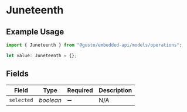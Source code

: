# Juneteenth

## Example Usage

```typescript
import { Juneteenth } from "@gusto/embedded-api/models/operations";

let value: Juneteenth = {};
```

## Fields

| Field              | Type               | Required           | Description        |
| ------------------ | ------------------ | ------------------ | ------------------ |
| `selected`         | *boolean*          | :heavy_minus_sign: | N/A                |